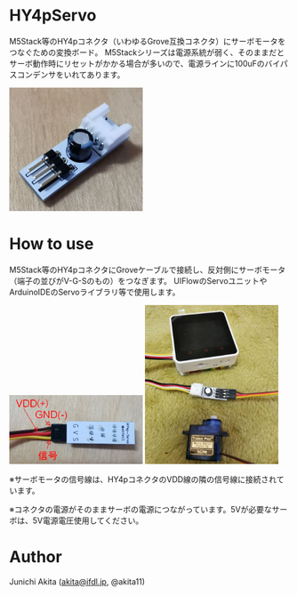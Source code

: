 # HY4pServo

M5Stack等のHY4pコネクタ（いわゆるGrove互換コネクタ）にサーボモータをつなぐための変換ボード。
M5Stackシリーズは電源系統が弱く、そのままだとサーボ動作時にリセットがかかる場合が多いので、電源ラインに100uFのバイパスコンデンサをいれてあります。

<img src="https://github.com/akita11/HY4pServo/blob/main/HY4pServo.jpg" width="240px">

# How to use

M5Stack等のHY4pコネクタにGroveケーブルで接続し、反対側にサーボモータ（端子の並びがV-G-Sのもの）をつなぎます。
UIFlowのServoユニットやArduinoIDEのServoライブラリ等で使用します。

<img src="https://github.com/akita11/HY4pServo/blob/main/HY4pServo_conn.jpg" width="240px">

<img src="https://github.com/akita11/HY4pServo/blob/main/HY4pServo_usage.jpg" width="240px">

※サーボモータの信号線は、HY4pコネクタのVDD線の隣の信号線に接続されています。

※コネクタの電源がそのままサーボの電源につながっています。5Vが必要なサーボは、5V電源電圧使用してください。

# Author

Junichi Akita (akita@ifdl.jp, @akita11)
